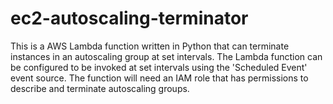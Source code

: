 # ec2-autoscaling-terminator

This is a AWS Lambda function written in Python that can terminate instances in an autoscaling group at set intervals.  The Lambda function can be configured to be invoked at set intervals using the 'Scheduled Event' event source.  The function will need an IAM role that has permissions to describe and terminate autoscaling groups.
